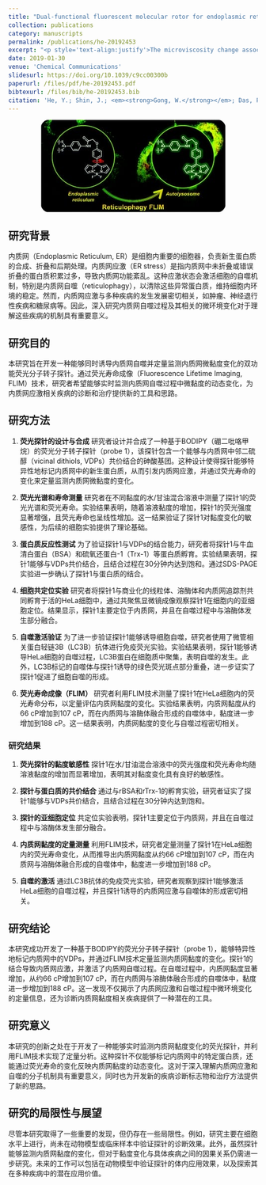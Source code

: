 ```yaml
---
title: "Dual-functional fluorescent molecular rotor for endoplasmic reticulum microviscosity imaging during reticulophagy"
collection: publications
category: manuscripts
permalink: /publications/he-20192453
excerpt: "<p style='text-align:justify'>The microviscosity change associated with reticulophagy is an important component for studying endoplasmic reticulum (ER) stress disorders. Here, a BODIPY-arsenicate conjugate 1-based fluorescent molecular rotor was designed to covalently bind vicinal dithiol-containing proteins in the ER, exhibiting a bifunction of reticulophagy initiation and microviscosity evaluation. Therefore, we could quantify the local viscosity changes during reticulophagy based on the fluorescence lifetime changes of probe 1.</p><img src='/images/GA/he-20192453.jpg' style='width: 400px; border-radius: 20px; display: block; margin: 0 auto;'>"
date: 2019-01-30
venue: 'Chemical Communications'
slidesurl: https://doi.org/10.1039/c9cc00300b
paperurl: /files/pdf/he-20192453.pdf
bibtexurl: /files/bib/he-20192453.bib
citation: 'He, Y.; Shin, J.; <em><strong>Gong, W.</strong></em>; Das, P.; Qu, J.; Yang, Z.; Liu, W.; Kang, C.; Qu, J.; Kim, J. S. Dual-Functional Fluorescent Molecular Rotor for Endoplasmic Reticulum Microviscosity Imaging during Reticulophagy. <em>Chem. Commun.</em> <strong>2019</strong>, <em>55</em> (17), 2453&ndash;2456. https://doi.org/10.1039/C9CC00300B.'
---
```



<img src='/images/GA/he-20192453.jpg' style='border-radius: 20px; display: block; margin: 0 auto;'>


## 研究背景
内质网（Endoplasmic Reticulum, ER）是细胞内重要的细胞器，负责新生蛋白质的合成、折叠和后期处理。内质网应激（ER stress）是指内质网中未折叠或错误折叠的蛋白质积累过多，导致内质网功能紊乱。这种应激状态会激活细胞的自噬机制，特别是内质网自噬（reticulophagy），以清除这些异常蛋白质，维持细胞内环境的稳定。然而，内质网应激与多种疾病的发生发展密切相关，如肿瘤、神经退行性疾病和糖尿病等。因此，深入研究内质网自噬过程及其相关的微环境变化对于理解这些疾病的机制具有重要意义。

## 研究目的
本研究旨在开发一种能够同时诱导内质网自噬并定量监测内质网微黏度变化的双功能荧光分子转子探针。通过荧光寿命成像（Fluorescence Lifetime Imaging, FLIM）技术，研究者希望能够实时监测内质网自噬过程中微黏度的动态变化，为内质网应激相关疾病的诊断和治疗提供新的工具和思路。

## 研究方法
1. **荧光探针的设计与合成**
   研究者设计并合成了一种基于BODIPY（硼二吡咯甲烷）的荧光分子转子探针（probe 1），该探针包含一个能够与内质网中邻二硫醇（vicinal dithiols, VDPs）共价结合的砷酸基团。这种设计使得探针能够特异性地标记内质网中的新生蛋白质，从而引发内质网应激，并通过荧光寿命的变化来定量监测内质网微黏度的变化。

2. **荧光光谱和寿命测量**
   研究者在不同黏度的水/甘油混合溶液中测量了探针1的荧光光谱和荧光寿命。实验结果表明，随着溶液黏度的增加，探针1的荧光强度显著增强，且荧光寿命也呈线性增加。这一结果验证了探针1对黏度变化的敏感性，为后续的细胞实验提供了理论基础。

3. **蛋白质反应性测试**
   为了验证探针1与VDPs的结合能力，研究者将探针1与牛血清白蛋白（BSA）和硫氧还蛋白-1（Trx-1）等蛋白质孵育。实验结果表明，探针1能够与VDPs共价结合，且结合过程在30分钟内达到饱和。通过SDS-PAGE实验进一步确认了探针1与蛋白质的结合。

4. **细胞共定位实验**
   研究者将探针1与商业化的线粒体、溶酶体和内质网追踪剂共同孵育于活的HeLa细胞中，通过共聚焦显微镜成像观察探针1在细胞内的亚细胞定位。结果显示，探针1主要定位于内质网，并且在自噬过程中与溶酶体发生部分融合。

5. **自噬激活验证**
   为了进一步验证探针1能够诱导细胞自噬，研究者使用了微管相关蛋白轻链3B（LC3B）抗体进行免疫荧光实验。实验结果表明，探针1能够诱导HeLa细胞的自噬过程，LC3B蛋白在细胞质中聚集，表明自噬的发生。此外，LC3B标记的自噬体与探针1诱导的绿色荧光斑点部分重叠，进一步证实了探针1促进了细胞自噬的形成。

6. **荧光寿命成像（FLIM）**
   研究者利用FLIM技术测量了探针1在HeLa细胞内的荧光寿命分布，以定量评估内质网黏度的变化。实验结果表明，内质网黏度从约66 cP增加到107 cP，而在内质网与溶酶体融合形成的自噬体中，黏度进一步增加到188 cP。这一结果表明，内质网黏度的变化与自噬过程密切相关。

### 研究结果
1. **荧光探针的黏度敏感性**
   探针1在水/甘油混合溶液中的荧光强度和荧光寿命均随溶液黏度的增加而显著增加，表明其对黏度变化具有良好的敏感性。

2. **探针与蛋白质的共价结合**
   通过与rBSA和rTrx-1的孵育实验，研究者证实了探针1能够与VDPs共价结合，且结合过程在30分钟内达到饱和。

3. **探针的亚细胞定位**
   共定位实验表明，探针1主要定位于内质网，并且在自噬过程中与溶酶体发生部分融合。

4. **内质网黏度的定量测量**
   利用FLIM技术，研究者定量测量了探针1在HeLa细胞内的荧光寿命变化，从而推导出内质网黏度从约66 cP增加到107 cP，而在内质网与溶酶体融合形成的自噬体中，黏度进一步增加到188 cP。

5. **自噬的激活**
   通过LC3B抗体的免疫荧光实验，研究者观察到探针1能够激活HeLa细胞的自噬过程，并且探针1诱导的内质网应激与自噬体的形成密切相关。

## 研究结论
本研究成功开发了一种基于BODIPY的荧光分子转子探针（probe 1），能够特异性地标记内质网中的VDPs，并通过FLIM技术定量监测内质网黏度的变化。探针1的结合导致内质网应激，并激活了内质网自噬过程。在自噬过程中，内质网黏度显著增加，从约66 cP增加到107 cP，而在内质网与溶酶体融合形成的自噬体中，黏度进一步增加到188 cP。这一发现不仅揭示了内质网应激和自噬过程中微环境变化的定量信息，还为诊断内质网黏度相关疾病提供了一种潜在的工具。

## 研究意义
本研究的创新之处在于开发了一种能够实时监测内质网黏度变化的荧光探针，并利用FLIM技术实现了定量分析。这种探针不仅能够标记内质网中的特定蛋白质，还能通过荧光寿命的变化反映内质网黏度的动态变化。这对于深入理解内质网应激和自噬的分子机制具有重要意义，同时也为开发新的疾病诊断标志物和治疗方法提供了新的思路。

## 研究的局限性与展望
尽管本研究取得了一些重要的发现，但仍存在一些局限性。例如，研究主要在细胞水平上进行，尚未在动物模型或临床样本中验证探针的诊断效果。此外，虽然探针能够监测内质网黏度的变化，但对于黏度变化与具体疾病之间的因果关系仍需进一步研究。未来的工作可以包括在动物模型中验证探针的体内应用效果，以及探索其在多种疾病中的潜在应用价值。
